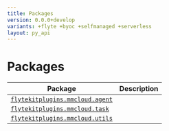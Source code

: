 ```yaml
---
title: Packages
version: 0.0.0+develop
variants: +flyte +byoc +selfmanaged +serverless
layout: py_api
---
```


# Packages

| Package | Description |
|-|-|
| [`flytekitplugins.mmcloud.agent`](flytekitplugins.mmcloud.agent) |  |
| [`flytekitplugins.mmcloud.task`](flytekitplugins.mmcloud.task) |  |
| [`flytekitplugins.mmcloud.utils`](flytekitplugins.mmcloud.utils) |  |
